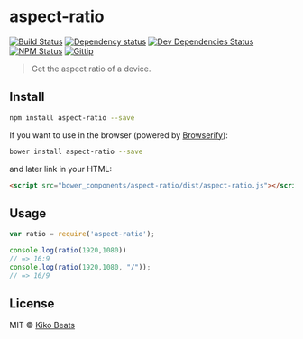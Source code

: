 # aspect-ratio

[![Build Status](http://img.shields.io/travis/Kikobeats/aspect-ratio/master.svg?style=flat)](https://travis-ci.org/Kikobeats/aspect-ratio)
[![Dependency status](http://img.shields.io/david/Kikobeats/aspect-ratio.svg?style=flat)](https://david-dm.org/Kikobeats/aspect-ratio)
[![Dev Dependencies Status](http://img.shields.io/david/dev/Kikobeats/aspect-ratio.svg?style=flat)](https://david-dm.org/Kikobeats/aspect-ratio#info=devDependencies)
[![NPM Status](http://img.shields.io/npm/dm/aspect-ratio.svg?style=flat)](https://www.npmjs.org/package/aspect-ratio)
[![Gittip](http://img.shields.io/gittip/Kikobeats.svg?style=flat)](https://www.gittip.com/Kikobeats/)

> Get the aspect ratio of a device.

## Install

```bash
npm install aspect-ratio --save
```

If you want to use in the browser (powered by [Browserify](http://browserify.org/)):

```bash
bower install aspect-ratio --save
```

and later link in your HTML:

```html
<script src="bower_components/aspect-ratio/dist/aspect-ratio.js"></script>
```

## Usage

```js
var ratio = require('aspect-ratio');

console.log(ratio(1920,1080))
// => 16:9
console.log(ratio(1920,1080, "/"));
// => 16/9
```

## License

MIT © [Kiko Beats](http://www.kikobeats.com)

